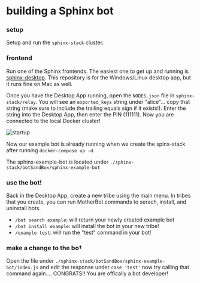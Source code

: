 # building a Sphinx bot

### setup

Setup and run the `sphinx-stack` cluster.

### frontend

Run one of the Sphinx frontends. The easiest one to get up and running is [sphinx-desktop](https://github.com/stakwork/sphinx-win-linux-desktop). This repository is for the Windows/Linux desktop app, but it runs fine on Mac as well.

Once you have the Desktop App running, open the `NODES.json` file in `sphinx-stack/relay`. You will see an `exported_keys` string under "alice"... copy that string (make sure to include the trailing equals sign if it exists!). Enter the string into the Desktop App, then enter the PIN (111111). Now you are connected to the local Docker cluster!

![startup](https://github.com/stakwork/sphinx-stack/raw/master/docs/img/startup.png)

Now our example bot is already running when we create the spinx-stack after running `docker-compose up -d`.

The sphinx-example-bot is located under `./sphinx-stack/botSandBox/sphinx-example-bot`

### use the bot!

Back in the Desktop App, create a new tribe using the main menu. In tribes that you create, you can run MotherBot commands to serach, install, and uninstall bots.

- `/bot search example`: will return your newly created example bot
- `/bot install example`: will install the bot in your new tribe!
- `/example test`: will run the "test" command in your bot!

### make a change to the bo†

Open the file under `./sphinx-stack/botSandBox/sphinx-example-bot/index.js` and edit the response under `case 'test'`
now try calling that command again.... CONGRATS!! You are offically a bot developer!

